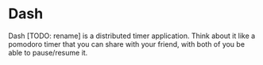 # Dash

Dash [TODO: rename] is a distributed timer application. Think about it like a pomodoro timer that you can share with your friend, with both of you be able to pause/resume it.
